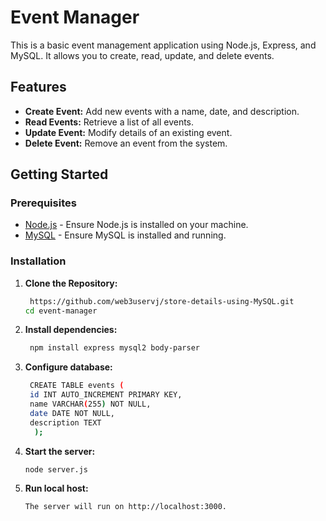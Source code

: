 # Event Manager

This is a basic event management application using Node.js, Express, and MySQL. It allows you to create, read, update, and delete events.

## Features

- **Create Event:** Add new events with a name, date, and description.
- **Read Events:** Retrieve a list of all events.
- **Update Event:** Modify details of an existing event.
- **Delete Event:** Remove an event from the system.

## Getting Started

### Prerequisites

- [Node.js](https://nodejs.org/) - Ensure Node.js is installed on your machine.
- [MySQL](https://www.mysql.com/) - Ensure MySQL is installed and running.

### Installation

1. **Clone the Repository:**

   ```bash
    https://github.com/web3uservj/store-details-using-MySQL.git
   cd event-manager

2. **Install dependencies:**
   
   ```bash
    npm install express mysql2 body-parser
   
3. **Configure database:**
   
   ```bash
    CREATE TABLE events (
    id INT AUTO_INCREMENT PRIMARY KEY,
    name VARCHAR(255) NOT NULL,
    date DATE NOT NULL,
    description TEXT
     );

4. **Start the server:**
   
    ```bash
    node server.js

5. **Run local host:**

   ```bash
   The server will run on http://localhost:3000.

   

   
 

   
